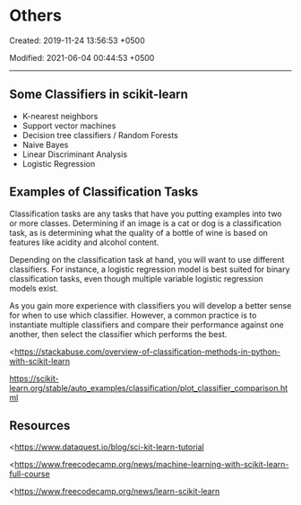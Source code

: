 # Others

Created: 2019-11-24 13:56:53 +0500

Modified: 2021-06-04 00:44:53 +0500

---

## Some Classifiers in scikit-learn
-   K-nearest neighbors
-   Support vector machines
-   Decision tree classifiers / Random Forests
-   Naive Bayes
-   Linear Discriminant Analysis
-   Logistic Regression

## Examples of Classification Tasks

Classification tasks are any tasks that have you putting examples into two or more classes. Determining if an image is a cat or dog is a classification task, as is determining what the quality of a bottle of wine is based on features like acidity and alcohol content.

Depending on the classification task at hand, you will want to use different classifiers. For instance, a logistic regression model is best suited for binary classification tasks, even though multiple variable logistic regression models exist.

As you gain more experience with classifiers you will develop a better sense for when to use which classifier. However, a common practice is to instantiate multiple classifiers and compare their performance against one another, then select the classifier which performs the best.

<https://stackabuse.com/overview-of-classification-methods-in-python-with-scikit-learn

<https://scikit-learn.org/stable/auto_examples/classification/plot_classifier_comparison.html>

## Resources

<https://www.dataquest.io/blog/sci-kit-learn-tutorial

<https://www.freecodecamp.org/news/machine-learning-with-scikit-learn-full-course

<https://www.freecodecamp.org/news/learn-scikit-learn
